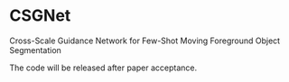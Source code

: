 # CSGNet

Cross-Scale Guidance Network for Few-Shot Moving Foreground Object Segmentation

The code will be released after paper acceptance. 

